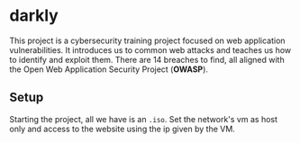 # darkly

This project is a cybersecurity training project focused on web application vulnerabilities. It introduces us to common web attacks and teaches us how to identify and exploit them. There are 14 breaches to find, all aligned with the Open Web Application Security Project (**OWASP**).

## Setup

Starting the project, all we have is an `.iso`. Set the network's vm as host only and access to the website using the ip given by the VM.